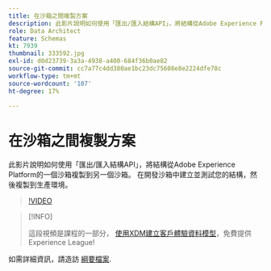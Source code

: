 ```yaml
---
title: 在沙箱之間複製方案
description: 此影片說明如何使用「匯出/匯入結構API」，將結構從Adobe Experience Platform的一個沙箱複製到另一個沙箱。
role: Data Architect
feature: Schemas
kt: 7939
thumbnail: 333592.jpg
exl-id: d0d23739-3a3a-4938-a400-684f36b0ae82
source-git-commit: cc7a77c4dd380ae1bc23dc75608e8e2224dfe78c
workflow-type: tm+mt
source-wordcount: '107'
ht-degree: 17%

---
```


# 在沙箱之間複製方案

此影片說明如何使用「匯出/匯入結構API」，將結構從Adobe Experience Platform的一個沙箱複製到另一個沙箱。 在開發沙箱中建立並測試您的結構，然後複製到生產環境。

>[!VIDEO](https://video.tv.adobe.com/v/333592?quality=12&learn=on)

>[!INFO]
>
> 這段視頻是課程的一部分， [使用XDM建立客戶體驗資料模型](https://experienceleague.adobe.com/?recommended=ExperiencePlatform-D-1-2021.1.xdm)，免費提供Experience League!

如需詳細資訊，請造訪 [綱要檔案](https://experienceleague.adobe.com/docs/experience-platform/xdm/home.html?lang=zh-Hant).

